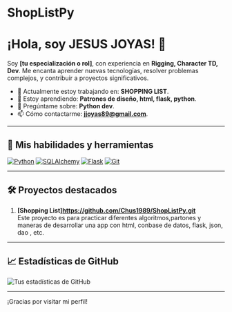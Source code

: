 # ShopListPy
# ¡Hola, soy JESUS JOYAS! 👋

Soy **[tu especialización o rol]**, con experiencia en **Rigging, Character TD, Dev**. Me encanta aprender nuevas tecnologías, resolver problemas complejos, y contribuir a proyectos significativos.

- 🔭 Actualmente estoy trabajando en: **SHOPPING LIST**.
- 🌱 Estoy aprendiendo: **Patrones de diseño, html, flask, python**.
- 💬 Pregúntame sobre: **Python dev**.
- 📫 Cómo contactarme: **jjoyas89@gmail.com**.

---

## 🚀 Mis habilidades y herramientas
[![Python](https://img.shields.io/badge/-Python-3776AB?logo=python&logoColor=white)](https://www.python.org/)
[![SQLAlchemy](https://img.shields.io/badge/-SQLAlchemy-00758F?logo=python&logoColor=white)](https://www.sqlalchemy.org/)
[![Flask](https://img.shields.io/badge/-Flask-000000?logo=flask&logoColor=white)](https://flask.palletsprojects.com/)
[![Git](https://img.shields.io/badge/-Git-F05032?logo=git&logoColor=white)](https://git-scm.com/)
<!-- Añade más tecnologías aquí -->

---

## 🛠️ Proyectos destacados
1. **[Shopping List]https://github.com/Chus1989/ShopListPy.git**  
   Este proyecto es para practicar diferentes algoritmos,partones y maneras de desarrollar una app con html, conbase de datos, flask, json, dao , etc.

---

## 📈 Estadísticas de GitHub
![Tus estadísticas de GitHub](https://github-readme-stats.vercel.app/api?username=@Chus1989&show_icons=true&theme=radical)

---

¡Gracias por visitar mi perfil!